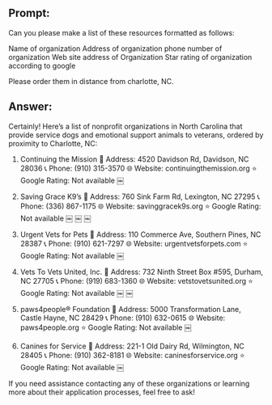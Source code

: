## Prompt:

Can you please make a list of these resources formatted as follows:

Name of organization
Address of organization
phone number of organization
Web site address of Organization
Star rating of organization according to google

Please order them in distance from charlotte, NC.

## Answer:

Certainly! Here’s a list of nonprofit organizations in North Carolina that provide service dogs and emotional support animals to veterans, ordered by proximity to Charlotte, NC:

1. Continuing the Mission
   📍 Address: 4520 Davidson Rd, Davidson, NC 28036
   📞 Phone: (910) 315-3570
   🌐 Website: continuingthemission.org
   ⭐ Google Rating: Not available ￼

2. Saving Grace K9’s
   📍 Address: 760 Sink Farm Rd, Lexington, NC 27295
   📞 Phone: (336) 867-1175
   🌐 Website: savinggracek9s.org
   ⭐ Google Rating: Not available ￼ ￼ ￼

3. Urgent Vets for Pets
   📍 Address: 110 Commerce Ave, Southern Pines, NC 28387
   📞 Phone: (910) 621-7297
   🌐 Website: urgentvetsforpets.com
   ⭐ Google Rating: Not available ￼

4. Vets To Vets United, Inc.
   📍 Address: 732 Ninth Street Box #595, Durham, NC 27705
   📞 Phone: (919) 683-1360
   🌐 Website: vetstovetsunited.org
   ⭐ Google Rating: Not available ￼ ￼

5. paws4people® Foundation
   📍 Address: 5000 Transformation Lane, Castle Hayne, NC 28429
   📞 Phone: (910) 632-0615
   🌐 Website: paws4people.org
   ⭐ Google Rating: Not available ￼

6. Canines for Service
   📍 Address: 221-1 Old Dairy Rd, Wilmington, NC 28405
   📞 Phone: (910) 362-8181
   🌐 Website: caninesforservice.org
   ⭐ Google Rating: Not available ￼

If you need assistance contacting any of these organizations or learning more about their application processes, feel free to ask!

